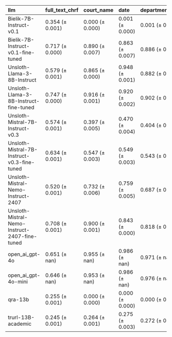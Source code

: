 | llm                                           | full_text_chrf   | court_name      | date            | department_name   | judges          | legal_bases     | recorder        | signature       |
|:----------------------------------------------|:-----------------|:----------------|:----------------|:------------------|:----------------|:----------------|:----------------|:----------------|
| Bielik-7B-Instruct-v0.1                       | 0.354 (± 0.001)  | 0.000 (± 0.000) | 0.001 (± 0.000) | 0.001 (± 0.000)   | 0.001 (± 0.000) | 0.001 (± 0.000) | 0.000 (± 0.000) | 0.000 (± 0.000) |
| Bielik-7B-Instruct-v0.1-fine-tuned            | 0.717 (± 0.000)  | 0.890 (± 0.007) | 0.863 (± 0.007) | 0.886 (± 0.007)   | 0.879 (± 0.007) | 0.465 (± 0.004) | 0.639 (± 0.001) | 0.459 (± 0.002) |
| Unsloth-Llama-3-8B-Instruct                   | 0.579 (± 0.001)  | 0.865 (± 0.000) | 0.948 (± 0.001) | 0.882 (± 0.026)   | 0.902 (± 0.011) | 0.312 (± 0.042) | 0.741 (± 0.002) | 0.665 (± 0.022) |
| Unsloth-Llama-3-8B-Instruct-fine-tuned        | 0.747 (± 0.000)  | 0.916 (± 0.001) | 0.920 (± 0.002) | 0.902 (± 0.000)   | 0.906 (± 0.001) | 0.442 (± 0.001) | 0.812 (± 0.003) | 0.805 (± 0.004) |
| Unsloth-Mistral-7B-Instruct-v0.3              | 0.574 (± 0.001)  | 0.397 (± 0.005) | 0.470 (± 0.004) | 0.404 (± 0.005)   | 0.424 (± 0.003) | 0.159 (± 0.002) | 0.436 (± 0.003) | 0.159 (± 0.001) |
| Unsloth-Mistral-7B-Instruct-v0.3-fine-tuned   | 0.634 (± 0.001)  | 0.547 (± 0.003) | 0.549 (± 0.003) | 0.543 (± 0.003)   | 0.544 (± 0.003) | 0.366 (± 0.002) | 0.534 (± 0.002) | 0.533 (± 0.001) |
| Unsloth-Mistral-Nemo-Instruct-2407            | 0.520 (± 0.001)  | 0.732 (± 0.006) | 0.759 (± 0.005) | 0.687 (± 0.006)   | 0.619 (± 0.006) | 0.267 (± 0.002) | 0.690 (± 0.008) | 0.600 (± 0.004) |
| Unsloth-Mistral-Nemo-Instruct-2407-fine-tuned | 0.708 (± 0.001)  | 0.900 (± 0.001) | 0.843 (± 0.000) | 0.818 (± 0.001)   | 0.826 (± 0.001) | 0.503 (± 0.002) | 0.693 (± 0.007) | 0.642 (± 0.007) |
| open_ai_gpt-4o                                | 0.651 (± nan)    | 0.955 (± nan)   | 0.986 (± nan)   | 0.971 (± nan)     | 0.917 (± nan)   | 0.502 (± nan)   | 0.834 (± nan)   | 0.990 (± nan)   |
| open_ai_gpt-4o-mini                           | 0.646 (± nan)    | 0.953 (± nan)   | 0.986 (± nan)   | 0.976 (± nan)     | 0.927 (± nan)   | 0.534 (± nan)   | 0.969 (± nan)   | 0.988 (± nan)   |
| qra-13b                                       | 0.255 (± 0.001)  | 0.000 (± 0.000) | 0.000 (± 0.000) | 0.000 (± 0.000)   | 0.000 (± 0.000) | 0.000 (± 0.000) | 0.000 (± 0.000) | 0.000 (± 0.000) |
| trurl-13B-academic                            | 0.245 (± 0.001)  | 0.264 (± 0.001) | 0.275 (± 0.003) | 0.272 (± 0.002)   | 0.247 (± 0.000) | 0.114 (± 0.003) | 0.158 (± 0.002) | 0.114 (± 0.002) |